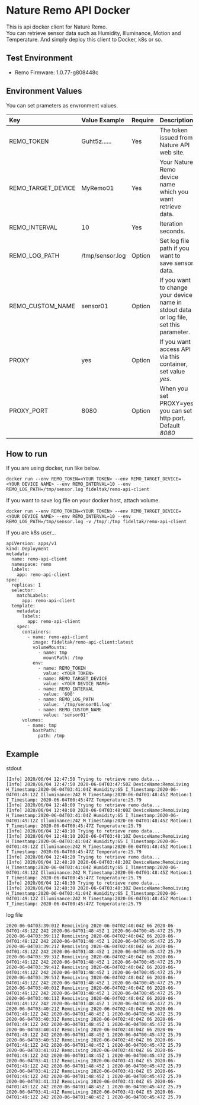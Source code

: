 # Nature Remo API Docker
This is api docker client for Nature Remo.  
You can retrieve sensor data such as Humidity, Illuminance, Motion and Temperature. And simply deploy this  client to Docker, k8s or so.

## Test Environment
- Remo Firmware: 1.0.77-g808448c

## Environment Values
You can set prameters as envronment values.  

|Key|Value Example|Require|Description|
|:---|:---|:---|:---|
|REMO\_TOKEN|Guht5z......|Yes|The token issued from Nature API web site.|
|REMO\_TARGET\_DEVICE|MyRemo01|Yes|Your Nature Remo device name which you want retrieve data.|
|REMO\_INTERVAL|10|Yes|Iteration seconds.|
|REMO\_LOG\_PATH|/tmp/sensor.log|Option|Set log file path if you want to save sensor data.|
|REMO\_CUSTOM\_NAME|sensor01|Option|If you want to change your device name in stdout data or log file, set this parameter.|
|PROXY|yes|Option|If you want access API via this container, set value *yes*.|
|PROXY\_PORT|8080|Option|When you set PROXY=yes you can set http port. Default *8080*|

## How to run
If you are using docker, run like below.  

```
docker run --env REMO_TOKEN=<YOUR TOKEN> --env REMO_TARGET_DEVICE=<YOUR DEVICE NAME> --env REMO_INTERVAL=10 --env REMO_LOG_PATH=/tmp/sensor.log fideltak/remo-api-client
```

If you want to save log file on your docker host, attach volume.

```
docker run --env REMO_TOKEN=<YOUR TOKEN> --env REMO_TARGET_DEVICE=<YOUR DEVICE NAME> --env REMO_INTERVAL=10 --env REMO_LOG_PATH=/tmp/sensor.log -v /tmp/:/tmp fideltak/remo-api-client
```
If you are k8s user...  

```
apiVersion: apps/v1
kind: Deployment
metadata:
  name: remo-api-client
  namespace: remo
  labels:
    app: remo-api-client
spec:
  replicas: 1
  selector:
    matchLabels:
      app: remo-api-client
  template:
    metadata:
      labels:
        app: remo-api-client
    spec:
      containers:
        - name: remo-api-client
          image: fideltak/remo-api-client:latest
          volumeMounts:
            - name: tmp
              mountPath: /tmp
          env:
            - name: REMO_TOKEN
              value: <YOUR TOKEN>
            - name: REMO_TARGET_DEVICE
              value: <YOUR DEVICE NAME>
            - name: REMO_INTERVAL
              value: '600'
            - name: REMO_LOG_PATH
              value: '/tmp/sensor01.log'
            - name: REMO_CUSTOM_NAME
              value: 'sensor01'
      volumes:
        - name: tmp
          hostPath:
            path: /tmp
```

## Example  
stdout  

```
[Info] 2020/06/04 12:47:50 Trying to retrieve remo data...
[Info] 2020/06/04 12:47:50 2020-06-04T03:47:50Z DeviceName:RemoLiving H_Timestamp:2020-06-04T03:41:04Z Humidity:65 I_Timestamp:2020-06-04T01:49:12Z Illuminance:242 M_Timestamp:2020-06-04T01:48:45Z Motion:1 T_Timestamp: 2020-06-04T00:45:47Z Temperature:25.79
[Info] 2020/06/04 12:48:00 Trying to retrieve remo data...
[Info] 2020/06/04 12:48:00 2020-06-04T03:48:00Z DeviceName:RemoLiving H_Timestamp:2020-06-04T03:41:04Z Humidity:65 I_Timestamp:2020-06-04T01:49:12Z Illuminance:242 M_Timestamp:2020-06-04T01:48:45Z Motion:1 T_Timestamp: 2020-06-04T00:45:47Z Temperature:25.79
[Info] 2020/06/04 12:48:10 Trying to retrieve remo data...
[Info] 2020/06/04 12:48:10 2020-06-04T03:48:10Z DeviceName:RemoLiving H_Timestamp:2020-06-04T03:41:04Z Humidity:65 I_Timestamp:2020-06-04T01:49:12Z Illuminance:242 M_Timestamp:2020-06-04T01:48:45Z Motion:1 T_Timestamp: 2020-06-04T00:45:47Z Temperature:25.79
[Info] 2020/06/04 12:48:20 Trying to retrieve remo data...
[Info] 2020/06/04 12:48:20 2020-06-04T03:48:20Z DeviceName:RemoLiving H_Timestamp:2020-06-04T03:41:04Z Humidity:65 I_Timestamp:2020-06-04T01:49:12Z Illuminance:242 M_Timestamp:2020-06-04T01:48:45Z Motion:1 T_Timestamp: 2020-06-04T00:45:47Z Temperature:25.79
[Info] 2020/06/04 12:48:30 Trying to retrieve remo data...
[Info] 2020/06/04 12:48:30 2020-06-04T03:48:30Z DeviceName:RemoLiving H_Timestamp:2020-06-04T03:41:04Z Humidity:65 I_Timestamp:2020-06-04T01:49:12Z Illuminance:242 M_Timestamp:2020-06-04T01:48:45Z Motion:1 T_Timestamp: 2020-06-04T00:45:47Z Temperature:25.79
```  

log file

```
2020-06-04T03:39:01Z RemoLiving 2020-06-04T02:40:04Z 66 2020-06-04T01:49:12Z 242 2020-06-04T01:48:45Z 1 2020-06-04T00:45:47Z 25.79
2020-06-04T03:39:11Z RemoLiving 2020-06-04T02:40:04Z 66 2020-06-04T01:49:12Z 242 2020-06-04T01:48:45Z 1 2020-06-04T00:45:47Z 25.79
2020-06-04T03:39:21Z RemoLiving 2020-06-04T02:40:04Z 66 2020-06-04T01:49:12Z 242 2020-06-04T01:48:45Z 1 2020-06-04T00:45:47Z 25.79
2020-06-04T03:39:31Z RemoLiving 2020-06-04T02:40:04Z 66 2020-06-04T01:49:12Z 242 2020-06-04T01:48:45Z 1 2020-06-04T00:45:47Z 25.79
2020-06-04T03:39:41Z RemoLiving 2020-06-04T02:40:04Z 66 2020-06-04T01:49:12Z 242 2020-06-04T01:48:45Z 1 2020-06-04T00:45:47Z 25.79
2020-06-04T03:39:51Z RemoLiving 2020-06-04T02:40:04Z 66 2020-06-04T01:49:12Z 242 2020-06-04T01:48:45Z 1 2020-06-04T00:45:47Z 25.79
2020-06-04T03:40:01Z RemoLiving 2020-06-04T02:40:04Z 66 2020-06-04T01:49:12Z 242 2020-06-04T01:48:45Z 1 2020-06-04T00:45:47Z 25.79
2020-06-04T03:40:11Z RemoLiving 2020-06-04T02:40:04Z 66 2020-06-04T01:49:12Z 242 2020-06-04T01:48:45Z 1 2020-06-04T00:45:47Z 25.79
2020-06-04T03:40:21Z RemoLiving 2020-06-04T02:40:04Z 66 2020-06-04T01:49:12Z 242 2020-06-04T01:48:45Z 1 2020-06-04T00:45:47Z 25.79
2020-06-04T03:40:31Z RemoLiving 2020-06-04T02:40:04Z 66 2020-06-04T01:49:12Z 242 2020-06-04T01:48:45Z 1 2020-06-04T00:45:47Z 25.79
2020-06-04T03:40:41Z RemoLiving 2020-06-04T02:40:04Z 66 2020-06-04T01:49:12Z 242 2020-06-04T01:48:45Z 1 2020-06-04T00:45:47Z 25.79
2020-06-04T03:40:51Z RemoLiving 2020-06-04T02:40:04Z 66 2020-06-04T01:49:12Z 242 2020-06-04T01:48:45Z 1 2020-06-04T00:45:47Z 25.79
2020-06-04T03:41:01Z RemoLiving 2020-06-04T02:40:04Z 66 2020-06-04T01:49:12Z 242 2020-06-04T01:48:45Z 1 2020-06-04T00:45:47Z 25.79
2020-06-04T03:41:11Z RemoLiving 2020-06-04T03:41:04Z 65 2020-06-04T01:49:12Z 242 2020-06-04T01:48:45Z 1 2020-06-04T00:45:47Z 25.79
2020-06-04T03:41:21Z RemoLiving 2020-06-04T03:41:04Z 65 2020-06-04T01:49:12Z 242 2020-06-04T01:48:45Z 1 2020-06-04T00:45:47Z 25.79
2020-06-04T03:41:31Z RemoLiving 2020-06-04T03:41:04Z 65 2020-06-04T01:49:12Z 242 2020-06-04T01:48:45Z 1 2020-06-04T00:45:47Z 25.79
2020-06-04T03:41:41Z RemoLiving 2020-06-04T03:41:04Z 65 2020-06-04T01:49:12Z 242 2020-06-04T01:48:45Z 1 2020-06-04T00:45:47Z 25.79
```
